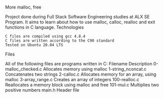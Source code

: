 More malloc, free

Project done during Full Stack Software Engineering studies at ALX SE Program. It aims to learn about how to use malloc, calloc, realloc and exit functions in C language.
Technologies

    C files are compiled using gcc 4.8.4
    C files are written according to the C90 standard
    Tested on Ubuntu 20.04 LTS

Files

All of the following files are programs written in C:
Filename 	Description
0-malloc_checked.c 	Allocates memory using malloc
1-string_nconcat.c 	Concatenates two strings
2-calloc.c 	Allocates memory for an array, using malloc
3-array_range.c 	Creates an array of integers
100-realloc.c 	Reallocates a memory block using malloc and free
101-mul.c 	Multiplies two positive numbers
main.h 	Header file
